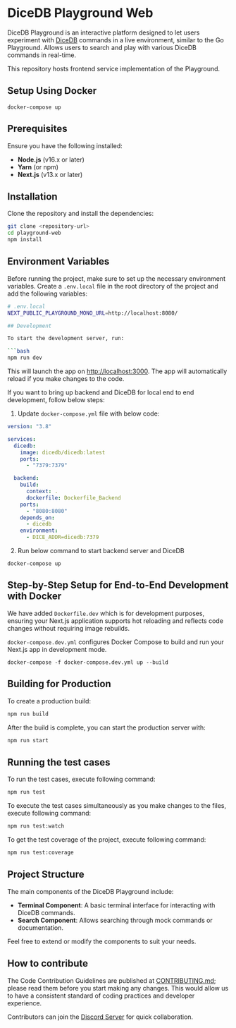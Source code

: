 # DiceDB Playground Web

DiceDB Playground is an interactive platform designed to let users experiment with [DiceDB](https://github.com/dicedb/dice/) commands in a live environment, similar to the Go Playground.
Allows users to search and play with various DiceDB commands in real-time.

This repository hosts frontend service implementation of the Playground.

## Setup Using Docker

```
docker-compose up
```

## Prerequisites

Ensure you have the following installed:

- **Node.js** (v16.x or later)
- **Yarn** (or npm)
- **Next.js** (v13.x or later)

## Installation

Clone the repository and install the dependencies:

```bash
git clone <repository-url>
cd playground-web
npm install
```

## Environment Variables

Before running the project, make sure to set up the necessary environment variables. Create a `.env.local` file in the root directory of the project and add the following variables:

````bash
# .env.local
NEXT_PUBLIC_PLAYGROUND_MONO_URL=http://localhost:8080/

## Development

To start the development server, run:

```bash
npm run dev
````

This will launch the app on [http://localhost:3000](http://localhost:3000). The app will automatically reload if you make changes to the code.

If you want to bring up backend and DiceDB for local end to end development, follow below steps:

1. Update `docker-compose.yml` file with below code:

```yml
version: "3.8"

services:
  dicedb:
    image: dicedb/dicedb:latest
    ports:
      - "7379:7379"

  backend:
    build:
      context: .
      dockerfile: Dockerfile_Backend
    ports:
      - "8080:8080"
    depends_on:
      - dicedb
    environment:
      - DICE_ADDR=dicedb:7379
```

2. Run below command to start backend server and DiceDB

```shell
docker-compose up
```

## Step-by-Step Setup for End-to-End Development with Docker

We have added `Dockerfile.dev` which is for development purposes, ensuring your Next.js application supports hot reloading and reflects code changes without requiring image rebuilds.

`docker-compose.dev.yml` configures Docker Compose to build and run your Next.js app in development mode.

```shell
docker-compose -f docker-compose.dev.yml up --build
```

## Building for Production

To create a production build:

```bash
npm run build
```

After the build is complete, you can start the production server with:

```bash
npm run start
```

## Running the test cases

To run the test cases, execute following command:
```bash
npm run test
```

To execute the test cases simultaneously as you make changes to the files, execute following command:
```bash
npm run test:watch
```

To get the test coverage of the project, execute following command:
```bash
npm run test:coverage
```

## Project Structure

The main components of the DiceDB Playground include:

- **Terminal Component**: A basic terminal interface for interacting with DiceDB commands.
- **Search Component**: Allows searching through mock commands or documentation.

Feel free to extend or modify the components to suit your needs.

## How to contribute

The Code Contribution Guidelines are published at [CONTRIBUTING.md](CONTRIBUTING.md); please read them before you start making any changes. This would allow us to have a consistent standard of coding practices and developer experience.

Contributors can join the [Discord Server](https://discord.gg/6r8uXWtXh7) for quick collaboration.
